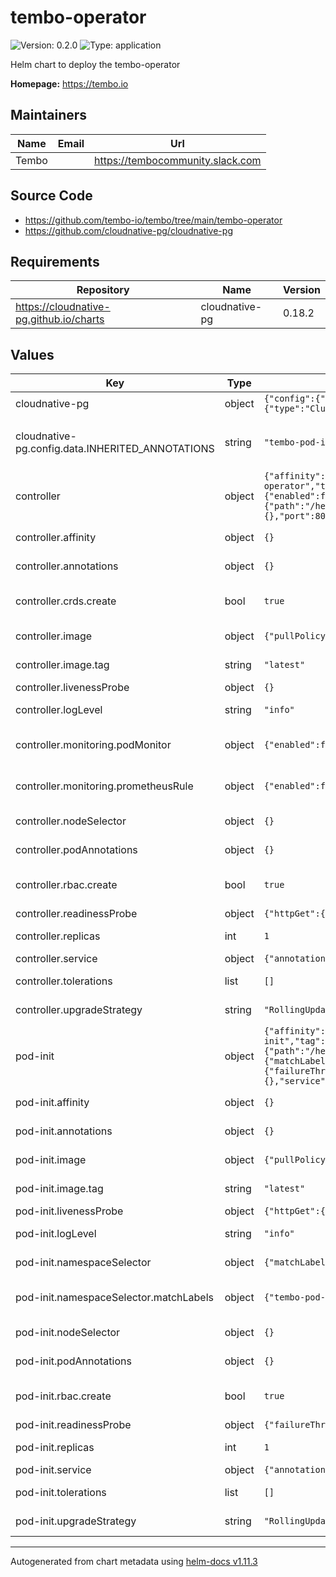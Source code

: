 # tembo-operator

![Version: 0.2.0](https://img.shields.io/badge/Version-0.2.0-informational?style=flat-square) ![Type: application](https://img.shields.io/badge/Type-application-informational?style=flat-square)

Helm chart to deploy the tembo-operator

**Homepage:** <https://tembo.io>

## Maintainers

| Name | Email | Url |
| ---- | ------ | --- |
| Tembo |  | <https://tembocommunity.slack.com> |

## Source Code

* <https://github.com/tembo-io/tembo/tree/main/tembo-operator>
* <https://github.com/cloudnative-pg/cloudnative-pg>

## Requirements

| Repository | Name | Version |
|------------|------|---------|
| https://cloudnative-pg.github.io/charts | cloudnative-pg | 0.18.2 |

## Values

| Key | Type | Default | Description |
|-----|------|---------|-------------|
| cloudnative-pg | object | `{"config":{"create":true,"data":{"INHERITED_ANNOTATIONS":"tembo-pod-init.tembo.io/*, tembo.io/*"}},"enabled":true,"monitoring":{"podMonitorEnabled":false},"service":{"type":"ClusterIP"}}` | Cloudnative-PG configuration |
| cloudnative-pg.config.data.INHERITED_ANNOTATIONS | string | `"tembo-pod-init.tembo.io/*, tembo.io/*"` | INHERITED_ANNOTATIONS needs to match what is set in pod-init namespaceSelector.matchLabels |
| controller | object | `{"affinity":{},"annotations":{},"crds":{"create":true},"enabled":true,"extraEnv":[],"image":{"pullPolicy":"Always","repository":"quay.io/tembo/tembo-operator","tag":"latest"},"livenessProbe":{},"logLevel":"info","monitoring":{"podMonitor":{"enabled":false,"path":"/metrics","port":"http"},"prometheusRule":{"enabled":false}},"nameOverride":null,"namespaceOverride":null,"nodeSelector":{},"podAnnotations":{},"rbac":{"create":true},"readinessProbe":{"httpGet":{"path":"/health","port":"http","scheme":"HTTP"},"initialDelaySeconds":5,"periodSeconds":5},"replicas":1,"resources":{},"service":{"annotations":{},"port":80,"targetPort":8080,"type":"ClusterIP"},"tolerations":[],"upgradeStrategy":"RollingUpdate"}` | The controller configuration |
| controller.affinity | object | `{}` | Affinity for the controller to be installed. |
| controller.annotations | object | `{}` | Annotations to be added to the deployment |
| controller.crds.create | bool | `true` | Specifies whether the CRDs should be created when installing the chart. |
| controller.image | object | `{"pullPolicy":"Always","repository":"quay.io/tembo/tembo-operator","tag":"latest"}` | The default image for the controller |
| controller.image.tag | string | `"latest"` | Overrides the image tag whose default is latest |
| controller.livenessProbe | object | `{}` | LivenessProbe configuration |
| controller.logLevel | string | `"info"` | The log level to set inside the tembo-controller, default is info |
| controller.monitoring.podMonitor | object | `{"enabled":false,"path":"/metrics","port":"http"}` | Specifies whether to enable the PodMonitor.  Requires Prometheus Operator CRDs |
| controller.monitoring.prometheusRule | object | `{"enabled":false}` | Specifies whether the monitoring should be enabled. Requires Prometheus Operator CRDs. |
| controller.nodeSelector | object | `{}` | Nodeselector for the controller to be installed. |
| controller.podAnnotations | object | `{}` | Annotations to be added to the pod. |
| controller.rbac.create | bool | `true` | Specifies whether ClusterRole and ClusterRoleBinding should be created. |
| controller.readinessProbe | object | `{"httpGet":{"path":"/health","port":"http","scheme":"HTTP"},"initialDelaySeconds":5,"periodSeconds":5}` | ReadinessProbe configuration |
| controller.replicas | int | `1` | The number of replicas to set for the tembo-controller |
| controller.service | object | `{"annotations":{},"port":80,"targetPort":8080,"type":"ClusterIP"}` | Service configuraton |
| controller.tolerations | list | `[]` | Tolerations for the controller to be installed. |
| controller.upgradeStrategy | string | `"RollingUpdate"` | Deployment upgradeStrategy configuration |
| pod-init | object | `{"affinity":{},"annotations":{},"enabled":true,"extraEnv":[],"image":{"pullPolicy":"IfNotPresent","repository":"quay.io/tembo/tembo-pod-init","tag":"latest"},"livenessProbe":{"httpGet":{"path":"/health/liveness","port":8443,"scheme":"HTTPS"},"initialDelaySeconds":15},"logLevel":"info","nameOverride":null,"namespaceOverride":null,"namespaceSelector":{"matchLabels":{"tembo-pod-init.tembo.io/watch":"true"}},"nodeSelector":{},"podAnnotations":{},"rbac":{"create":true},"readinessProbe":{"failureThreshold":3,"httpGet":{"path":"/health/readiness","port":8443,"scheme":"HTTPS"},"periodSeconds":15,"timeoutSeconds":15},"replicas":1,"resources":{},"service":{"annotations":{},"port":443,"targetPort":8443,"type":"ClusterIP"},"tolerations":[],"upgradeStrategy":"RollingUpdate"}` | The pod-init configuration |
| pod-init.affinity | object | `{}` | Affinity for the deployment to be installed. |
| pod-init.annotations | object | `{}` | Annotations to be added to the deployment |
| pod-init.image | object | `{"pullPolicy":"IfNotPresent","repository":"quay.io/tembo/tembo-pod-init","tag":"latest"}` | The default image for the pod-init deployment |
| pod-init.image.tag | string | `"latest"` | Overrides the image tag whose default is latest |
| pod-init.livenessProbe | object | `{"httpGet":{"path":"/health/liveness","port":8443,"scheme":"HTTPS"},"initialDelaySeconds":15}` | LivenessProbe configuration |
| pod-init.logLevel | string | `"info"` | The log level to set inside the tembo-controller, default is info |
| pod-init.namespaceSelector | object | `{"matchLabels":{"tembo-pod-init.tembo.io/watch":"true"}}` | Namespace Selector Label confguration |
| pod-init.namespaceSelector.matchLabels | object | `{"tembo-pod-init.tembo.io/watch":"true"}` | Labels to match namespaces for the Mutating Webhook configuation |
| pod-init.nodeSelector | object | `{}` | Nodeselector for the deployment to be installed. |
| pod-init.podAnnotations | object | `{}` | Annotations to be added to the pod |
| pod-init.rbac.create | bool | `true` | Specifies whether ClusterRole and ClusterRoleBinding should be created. |
| pod-init.readinessProbe | object | `{"failureThreshold":3,"httpGet":{"path":"/health/readiness","port":8443,"scheme":"HTTPS"},"periodSeconds":15,"timeoutSeconds":15}` | ReadinessProbe configuration |
| pod-init.replicas | int | `1` | The number of replicas to set for the tembo-controller |
| pod-init.service | object | `{"annotations":{},"port":443,"targetPort":8443,"type":"ClusterIP"}` | Service configuraton |
| pod-init.tolerations | list | `[]` | Tolerations for the deployment to be installed. |
| pod-init.upgradeStrategy | string | `"RollingUpdate"` | Deployment upgradeStrategy configuration |

----------------------------------------------
Autogenerated from chart metadata using [helm-docs v1.11.3](https://github.com/norwoodj/helm-docs/releases/v1.11.3)
